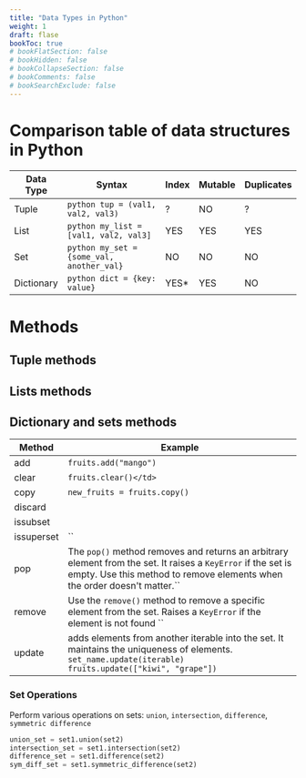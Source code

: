 ```yaml
---
title: "Data Types in Python"
weight: 1
draft: flase
bookToc: true
# bookFlatSection: false
# bookHidden: false
# bookCollapseSection: false
# bookComments: false
# bookSearchExclude: false
---
```


# Comparison table of data structures in Python

| Data Type   | Syntax |  Index       | Mutable    | Duplicates |
| ----------- | ----------- | ----------- | ----------- |----------- | 
| Tuple       | ```python tup = (val1, val2, val3)``` | ?           | NO | ? |
| List        | ```python my_list = [val1, val2, val3]```   | YES     | YES | YES |
| Set         | ```python my_set = {some_val, another_val}```  | NO       | NO | NO|
| Dictionary  | ```python dict = {key: value}```        | YES\*        | YES | NO |

# Methods

## Tuple methods

## Lists methods



## Dictionary and sets methods

| Method | Example |
|--------|--------- |
| add     | `fruits.add("mango")` |
| clear |  `fruits.clear()</td>` |
| copy   | `new_fruits = fruits.copy()` |
| discard | ` ` |
| issubset | ` ` |
| issuperset | `` |
| pop | The `pop()` method removes and returns an arbitrary element from the set. It raises a `KeyError` if the set is empty. Use this method to remove elements when the order doesn't matter.`` |
| remove | Use the `remove()` method to remove a specific element from the set. Raises a `KeyError` if the element is not found `` |
| update | adds elements from another iterable into the set. It maintains the uniqueness of elements. `set_name.update(iterable) ` `fruits.update(["kiwi", "grape"])` |


### Set Operations

Perform various operations on sets: `union`, `intersection`, `difference`, `symmetric difference`

```python
union_set = set1.union(set2) 
intersection_set = set1.intersection(set2) 
difference_set = set1.difference(set2) 
sym_diff_set = set1.symmetric_difference(set2) 

```
